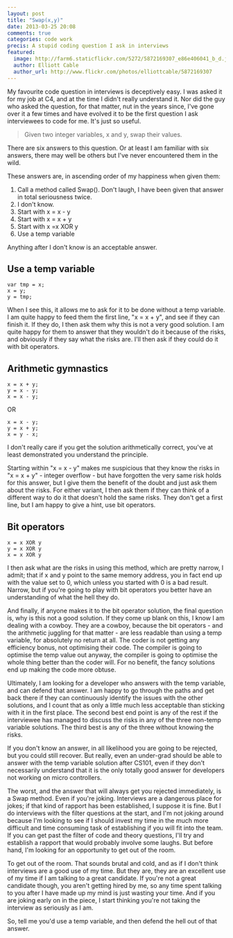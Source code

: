 ```yaml
---
layout: post
title: "Swap(x,y)"
date: 2013-03-25 20:08
comments: true
categories: code work
precis: A stupid coding question I ask in interviews
featured:
  image: http://farm6.staticflickr.com/5272/5872169307_e86e406041_b_d.jpg
  author: Elliott Cable
  author_url: http://www.flickr.com/photos/elliottcable/5872169307
---
```

My favourite code question in interviews is deceptively easy. I was asked it for my job at C4, and at the time I didn't really understand it. Nor did the guy who asked the question, for that matter, nut in the years since, I've gone over it a few times and have evolved it to be the first question I ask interviewees to code for me. It's just so useful.

> Given two integer variables, x and y, swap their values.

There are six answers to this question. Or at least I am familiar with six answers, there may well be others but I've never encountered them in the wild.

These answers are, in ascending order of my happiness when given them:

1. Call a method called Swap(). Don't laugh, I have been given that answer in total seriousness twice.
2. I don't know.
3. Start with x = x - y
4. Start with x = x + y
5. Start with x =x XOR y
6. Use a temp variable

Anything after I don't know is an acceptable answer.

## <a name="temp_variable"></a>Use a temp variable

    var tmp = x;
    x = y;
    y = tmp;

When I see this, it allows me to ask for it to be done without a temp variable. I am quite happy to feed them the first line, "x = x + y", and see if they can finish it. If they do, I then ask them why this is not a very good solution. I am quite happy for them to answer that they wouldn't do it because of the risks, and obviously if they say what the risks are. I'll then ask if they could do it with bit operators.

## <a name="arithmetic"></a>Arithmetic gymnastics

    x = x + y;
    y = x - y;
    x = x - y;

OR

    x = x - y;
    y = x + y;
    x = y - x;

I don't really care if you get the solution arithmetically correct, you've at least demonstrated you understand the principle.

Starting within "x = x - y" makes me suspicious that they know the risks in "x = x + y" - integer overflow - but have forgotten the very same risk holds for this answer, but I give them the benefit of the doubt and just ask them about the risks. For either variant, I then ask them if they can think of a different way to do it that doesn't hold the same risks. They don't get a first line, but I am happy to give a hint, use bit operators.

## Bit operators
    x = x XOR y
    y = x XOR y
    x = x XOR y

I then ask what are the risks in using this method, which are pretty narrow, I admit; that if x and y point to the same memory address, you in fact end up with the value set to 0, which unless you started with 0 is a bad result. Narrow, but if you're going to play with bit operators you better have an understanding of what the hell they do.

And finally, if anyone makes it to the bit operator solution, the final question is, why is this not a good solution. If they come up blank on this, I know I am dealing with a cowboy. They are a cowboy, because the bit operators - and the arithmetic juggling for that matter - are less readable than using a temp variable, for absolutely no return at all. The coder is not getting any efficiency bonus, not optimising their code. The compiler is going to optimise the temp value out anyway, the compiler is going to optimise the whole thing better than the coder will. For no benefit, the fancy solutions end up making the code more obtuse.

Ultimately, I am looking for a developer who answers with the temp variable, and can defend that answer. I am happy to go through the paths and get back there if they can continuously identify the issues with the other solutions, and I count that as only a little much less acceptable than sticking with it in the first place. The second best end point is any of the rest if the interviewee has managed to discuss the risks in any of the three non-temp variable solutions. The third best is any of the three without knowing the risks.

If you don't know an answer, in all likelihood you are going to be rejected, but you could still recover. But really, even an under-grad should be able to answer with the temp variable solution after CS101, even if they don't necessarily understand that it is the only totally good answer for developers not working on micro controllers.

The worst, and the answer that will always get you rejected immediately, is a Swap method. Even if you're joking. Interviews are a dangerous place for jokes; if that kind of rapport has been established, I suppose it is fine. But I do interviews with the filter questions at the start, and I'm not joking around because I'm looking to see if I should invest my time in the much more difficult and time consuming task of establishing if you will fit into the team. If you can get past the filter of code and theory questions, I'll try and establish a rapport that would probably involve some laughs. But before hand, I'm looking for an opportunity to get out of the room.

To get out of the room. That sounds brutal and cold, and as if I don't think interviews are a good use of my time. But they are, they are an excellent use of my time if I am talking to a great candidate. If you're not a great candidate though, you aren't getting hired by me, so any time spent talking to you after I have made up my mind is just wasting your time. And if you are joking early on in the piece, I start thinking you're not taking the interview as seriously as I am.

So, tell me you'd use a temp variable, and then defend the hell out of that answer.
